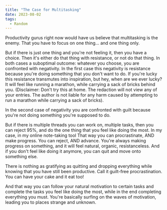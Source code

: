 ```yaml
---
title: "The Case for Multitasking"
date: 2023-08-02
tags:
  - Random
---
```


Productivity gurus right now would have us believe that multitasking is the enemy. That you have to focus on one thing... and one thing only. 

But if there is just one thing and you're not feeling it, then you have a choice. Then it's either do that thing with resistance, or not do that thing. In both cases a suboptimal outcome: whatever you choose, you are confronted with negativity. In the first case this negativity is resistance because you're doing something that you don't want to do. If you're lucky this resistance transmutes into inspiration, but hey, when are we ever lucky? It will feel like running a marathon, while carrying a sack of bricks behind you. (Disclaimer: Don't try this at home. The redaction will not view any of your entries. The author is not liable for any harm caused by attempting to run a marathon while carrying a sack of bricks). 

In the second case of negativity you are confronted with guilt because you're not doing something you're supposed to do. 

But if there is multiple threads you can work on, multiple tasks, then you can reject 95%, and do the one thing that you feel like doing the most. In my case, in my online note-taking tool That way you can procrastinate, AND make progress. You can reject, AND advance. You're always making progress on something, and it will feel natural, organic, resistanceless. And if you don't feel like doing it anymore, you can quit and move onto something else. 

There is nothing as gratifying as quitting and dropping everything while knowing that you have still been productive. Call it guilt-free procrastination. You can have your cake and it eat too! 

And that way you can follow your natural motivation to certain tasks and complete the tasks you feel like doing the most, while in the end completing everything you must. You're basically surfing on the waves of motivation, leading you to places strange and unknown.
